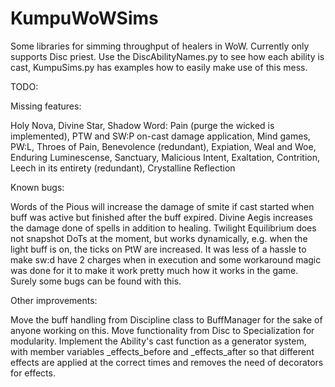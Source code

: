 # KumpuWoWSims
Some libraries for simming throughput of healers in WoW. Currently only supports Disc priest.
Use the DiscAbilityNames.py to see how each ability is cast, KumpuSims.py has examples how to easily make use of this mess.

TODO:


Missing features:

Holy Nova, Divine Star, Shadow Word: Pain (purge the wicked is implemented), PTW and SW:P on-cast damage application, Mind games, PW:L, Throes of Pain, Benevolence (redundant), Expiation, Weal and Woe, Enduring Luminescense,
Sanctuary, Malicious Intent, Exaltation, Contrition, Leech in its entirety (redundant), Crystalline Reflection

Known bugs:

Words of the Pious will increase the damage of smite if cast started when buff was active but finished after the buff expired.
Divine Aegis increases the damage done of spells in addition to healing.
Twilight Equilibrium does not snapshot DoTs at the moment, but works dynamically, e.g. when the light buff is on, the ticks on PtW are increased.
It was less of a hassle to make sw:d have 2 charges when in execution and some workaround magic was done for it to make it work pretty much how it works in the game. Surely some bugs can be found with this.

Other improvements:

Move the buff handling from Discipline class to BuffManager for the sake of anyone working on this.
Move functionality from Disc to Specialization for modularity.
Implement the Ability's cast function as a generator system, with member variables
_effects_before and _effects_after so that different effects are applied at the correct times
and removes the need of decorators for effects.

